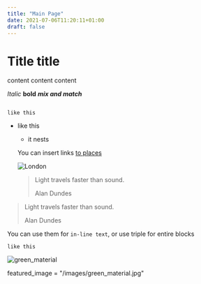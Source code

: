 ```yaml
---
title: "Main Page"
date: 2021-07-06T11:20:11+01:00
draft: false
---
```


# Title title
content content content

_Italic_
__bold__
_**mix and match**_

```

like this
```

- like this
  - it nests

  You can insert links [to places](https://en.wikipedia.org/wiki/Tuple)

  ![London]()

  > Light travels faster than sound.
  >
  > Alan Dundes

> Light travels faster than sound.
>
> Alan Dundes

You can use them for `in-line text`, or use triple for entire blocks

```
like this
```

![green_material](green_material.jpg)

featured_image = "/images/green_material.jpg"